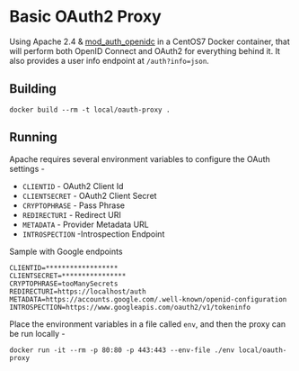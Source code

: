# Basic OAuth2 Proxy 
Using Apache 2.4 & [mod_auth_openidc](https://github.com/zmartzone/mod_auth_openidc) in a CentOS7 Docker container, that will perform both OpenID Connect and OAuth2 for everything behind it. It also provides a user info endpoint at `/auth?info=json`.

## Building 
    docker build --rm -t local/oauth-proxy .

## Running
Apache requires several environment variables to configure the OAuth settings -
* `CLIENTID` - OAuth2 Client Id
* `CLIENTSECRET` - OAuth2 Client Secret
* `CRYPTOPHRASE` - Pass Phrase
* `REDIRECTURI` - Redirect URI
* `METADATA` - Provider Metadata URL
* `INTROSPECTION` -Introspection Endpoint

Sample with Google endpoints 
    
    CLIENTID=******************
    CLIENTSECRET=****************
    CRYPTOPHRASE=tooManySecrets
    REDIRECTURI=https://localhost/auth
    METADATA=https://accounts.google.com/.well-known/openid-configuration
    INTROSPECTION=https://www.googleapis.com/oauth2/v1/tokeninfo

Place the environment variables in a file called `env`, and then the proxy can be run locally - 

    docker run -it --rm -p 80:80 -p 443:443 --env-file ./env local/oauth-proxy

